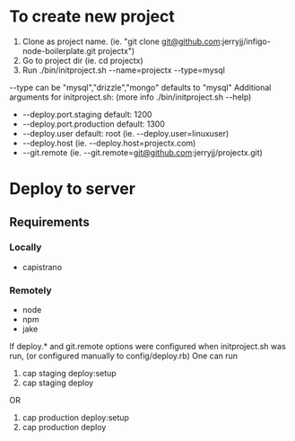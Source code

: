 # To create new project

1. Clone as project name. (ie. "git clone git@github.com:jerryjj/infigo-node-boilerplate.git projectx")
2. Go to project dir (ie. cd projectx)
3. Run ./bin/initproject.sh --name=projectx --type=mysql

  --type can be "mysql","drizzle","mongo" defaults to "mysql"
  Additional arguments for initproject.sh: (more info ./bin/initproject.sh --help)

  * --deploy.port.staging default: 1200
  * --deploy.port.production default: 1300
  * --deploy.user default: root (ie. --deploy.user=linuxuser)
  * --deploy.host (ie. --deploy.host=projectx.com)
  * --git.remote (ie. --git.remote=git@github.com:jerryjj/projectx.git)

# Deploy to server

## Requirements

### Locally
- capistrano

### Remotely
- node
- npm
- jake

If deploy.* and git.remote options were configured when initproject.sh was run, (or configured manually to config/deploy.rb)
One can run

1. cap staging deploy:setup
2. cap staging deploy

OR

1. cap production deploy:setup
2. cap production deploy
